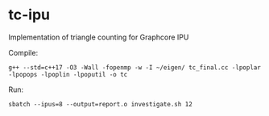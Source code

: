 # tc-ipu
Implementation of triangle counting for Graphcore IPU

Compile:

    g++ --std=c++17 -O3 -Wall -fopenmp -w -I ~/eigen/ tc_final.cc -lpoplar -lpopops -lpoplin -lpoputil -o tc

Run:

    sbatch --ipus=8 --output=report.o investigate.sh 12
